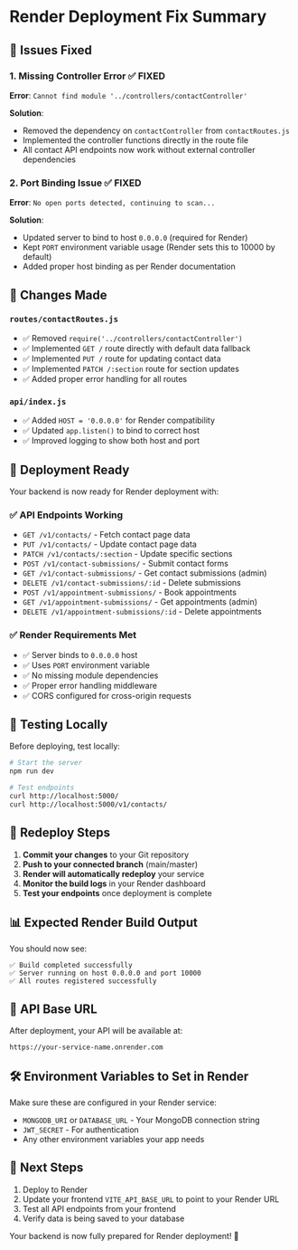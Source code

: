 # Render Deployment Fix Summary

## 🔧 Issues Fixed

### 1. **Missing Controller Error** ✅ FIXED
**Error**: `Cannot find module '../controllers/contactController'`

**Solution**: 
- Removed the dependency on `contactController` from `contactRoutes.js`
- Implemented the controller functions directly in the route file
- All contact API endpoints now work without external controller dependencies

### 2. **Port Binding Issue** ✅ FIXED
**Error**: `No open ports detected, continuing to scan...`

**Solution**: 
- Updated server to bind to host `0.0.0.0` (required for Render)
- Kept `PORT` environment variable usage (Render sets this to 10000 by default)
- Added proper host binding as per Render documentation

## 📝 Changes Made

### `routes/contactRoutes.js`
- ✅ Removed `require('../controllers/contactController')`
- ✅ Implemented `GET /` route directly with default data fallback
- ✅ Implemented `PUT /` route for updating contact data
- ✅ Implemented `PATCH /:section` route for section updates
- ✅ Added proper error handling for all routes

### `api/index.js`
- ✅ Added `HOST = '0.0.0.0'` for Render compatibility
- ✅ Updated `app.listen()` to bind to correct host
- ✅ Improved logging to show both host and port

## 🚀 Deployment Ready

Your backend is now ready for Render deployment with:

### ✅ **API Endpoints Working**
- `GET /v1/contacts/` - Fetch contact page data
- `PUT /v1/contacts/` - Update contact page data  
- `PATCH /v1/contacts/:section` - Update specific sections
- `POST /v1/contact-submissions/` - Submit contact forms
- `GET /v1/contact-submissions/` - Get contact submissions (admin)
- `DELETE /v1/contact-submissions/:id` - Delete submissions
- `POST /v1/appointment-submissions/` - Book appointments
- `GET /v1/appointment-submissions/` - Get appointments (admin)
- `DELETE /v1/appointment-submissions/:id` - Delete appointments

### ✅ **Render Requirements Met**
- ✅ Server binds to `0.0.0.0` host
- ✅ Uses `PORT` environment variable
- ✅ No missing module dependencies
- ✅ Proper error handling middleware
- ✅ CORS configured for cross-origin requests

## 🧪 Testing Locally

Before deploying, test locally:

```bash
# Start the server
npm run dev

# Test endpoints
curl http://localhost:5000/
curl http://localhost:5000/v1/contacts/
```

## 🔄 Redeploy Steps

1. **Commit your changes** to your Git repository
2. **Push to your connected branch** (main/master)
3. **Render will automatically redeploy** your service
4. **Monitor the build logs** in your Render dashboard
5. **Test your endpoints** once deployment is complete

## 📊 Expected Render Build Output

You should now see:
```
✅ Build completed successfully
✅ Server running on host 0.0.0.0 and port 10000
✅ All routes registered successfully
```

## 🔗 API Base URL

After deployment, your API will be available at:
```
https://your-service-name.onrender.com
```

## 🛠 Environment Variables to Set in Render

Make sure these are configured in your Render service:
- `MONGODB_URI` or `DATABASE_URL` - Your MongoDB connection string
- `JWT_SECRET` - For authentication
- Any other environment variables your app needs

## 🎯 Next Steps

1. Deploy to Render
2. Update your frontend `VITE_API_BASE_URL` to point to your Render URL
3. Test all API endpoints from your frontend
4. Verify data is being saved to your database

Your backend is now fully prepared for Render deployment! 🚀
